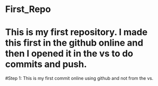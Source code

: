 # First_Repo
# This is my first repository. I made this first in the github online and then I opened it in the vs to do commits and push. 
#Step 1: This is my first commit online using github and not from the vs.
